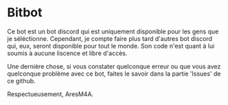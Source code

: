 # Bitbot
Ce bot est un bot discord qui est uniquement disponible pour les gens que je séléctionne.
Cependant, je compte faire plus tard d'autres bot discord qui, eux, seront disponible pour tout le monde.
Son code n'est quant à lui soumis à aucune liscence et libre d'accès.

Une dernière chose, si vous constater quelconque erreur ou que vous avez quelconque problème avec ce bot, faites le savoir dans la partie 'Issues' de ce github.

Respectueusement, 
AresM4A.

